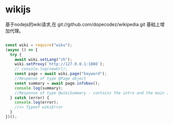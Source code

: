 # wikijs
基于nodejs的wiki请求,在 git://github.com/dopecodez/wikipedia.git 基础上增加代理。

```javascript

const wiki = require("wiku");
(async () => {
  try {
    await wiki.setLang("zh");
    wiki.setProxy(`http://127.0.0.1:1080`);
    // console.log(newUrl);
    const page = await wiki.page("keyword");
    //Response of type @Page object
    const summary = await page.infobox();
    console.log(summary);
    //Response of type @wikiSummary - contains the intro and the main image
  } catch (error) {
    console.log(error);
    //=> Typeof wikiError
  }
})();



```


